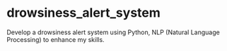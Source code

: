 # drowsiness_alert_system
Develop a drowsiness alert system using Python, NLP (Natural Language Processing) to enhance my skills. 
